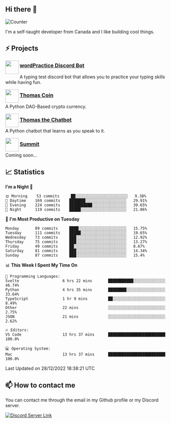 <h2>Hi there 👋</h2>

![Counter](https://komarev.com/ghpvc/?username=principle105)

<p>I'm a self-taught developer from Canada and I like building cool things.</p>

<h2>⚡ Projects</h2>

<img align="left" src="https://i.imgur.com/BIzs17V.png" width="42" height="42" />
<h3><a target="_blank" href="https://discord.com/application-directory/743183681182498906">wordPractice Discord Bot</a></h3>
<p>A typing test discord bot that allows you to practice your typing skills while having fun.</p>

<img align="left" src="https://i.imgur.com/4FdQpgN.png" width="42" height="42" />
<h3><a href="https://github.com/principle105/thomas-coin">Thomas Coin</a></h3>
<p>A Python DAG-Based crypto currency.</p>

<img align="left" src="https://i.imgur.com/hA9YF2s.png" width="42" height="42" />
<h3><a href="https://github.com/principle105/thomasthechatbot">Thomas the Chatbot</a></h3>
<p>A Python chatbot that learns as you speak to it.</p>

<img align="left" src="https://i.imgur.com/Ly8Atho.png" width="42" height="42" />
<h3><a href="http://summit.sh/">Summit</a></h3>
<p>Coming soon...</p>

<h2>📈 Statistics</h2>

<!--START_SECTION:waka-->
**I'm a Night 🦉** 

```text
🌞 Morning    53 commits     ██░░░░░░░░░░░░░░░░░░░░░░░   9.38% 
🌆 Daytime    169 commits    ███████░░░░░░░░░░░░░░░░░░   29.91% 
🌃 Evening    224 commits    ██████████░░░░░░░░░░░░░░░   39.65% 
🌙 Night      119 commits    █████░░░░░░░░░░░░░░░░░░░░   21.06%

```
📅 **I'm Most Productive on Tuesday** 

```text
Monday       89 commits     ████░░░░░░░░░░░░░░░░░░░░░   15.75% 
Tuesday      111 commits    █████░░░░░░░░░░░░░░░░░░░░   19.65% 
Wednesday    73 commits     ███░░░░░░░░░░░░░░░░░░░░░░   12.92% 
Thursday     75 commits     ███░░░░░░░░░░░░░░░░░░░░░░   13.27% 
Friday       49 commits     ██░░░░░░░░░░░░░░░░░░░░░░░   8.67% 
Saturday     81 commits     ███░░░░░░░░░░░░░░░░░░░░░░   14.34% 
Sunday       87 commits     ███░░░░░░░░░░░░░░░░░░░░░░   15.4%

```


📊 **This Week I Spent My Time On** 

```text
💬 Programming Languages: 
Svelte                   6 hrs 22 mins       ███████████░░░░░░░░░░░░░░   46.74% 
Python                   4 hrs 35 mins       ████████░░░░░░░░░░░░░░░░░   33.64% 
TypeScript               1 hr 9 mins         ██░░░░░░░░░░░░░░░░░░░░░░░   8.49% 
Other                    22 mins             ░░░░░░░░░░░░░░░░░░░░░░░░░   2.75% 
JSON                     21 mins             ░░░░░░░░░░░░░░░░░░░░░░░░░   2.62%

🔥 Editors: 
VS Code                  13 hrs 37 mins      █████████████████████████   100.0%

💻 Operating System: 
Mac                      13 hrs 37 mins      █████████████████████████   100.0%

```


 Last Updated on 28/12/2022 18:38:21 UTC
<!--END_SECTION:waka-->

<h2>📫 How to contact me</h2>

You can contact me through the email in my Github profile or my Discord server.

[![Discord Server Link](https://dcbadge.vercel.app/api/server/DHnk46C)](https://discord.gg/DHnk46C)

